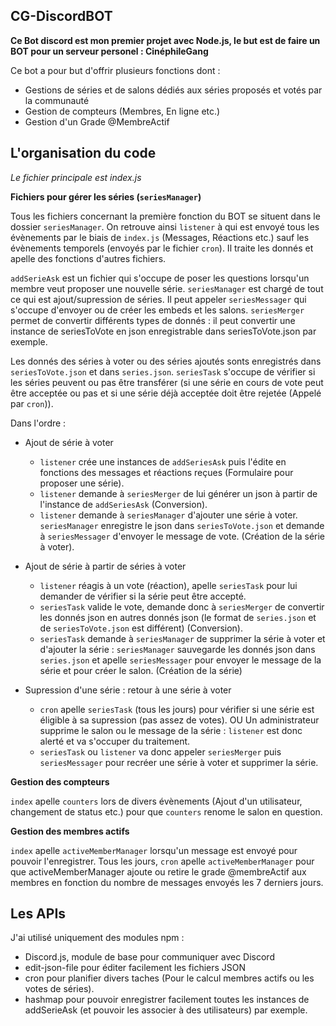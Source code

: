## CG-DiscordBOT

**Ce Bot discord est mon premier projet avec Node.js, le but est de faire un BOT pour un serveur personel : CinéphileGang**

Ce bot a pour but d'offrir plusieurs fonctions dont :
- Gestions de séries et de salons dédiés aux séries proposés et votés par la communauté
- Gestion de compteurs (Membres, En ligne etc.)
- Gestion d'un Grade @MembreActif

## L'organisation du code

*Le fichier principale est index.js*

**Fichiers pour gérer les séries (``seriesManager``)**

Tous les fichiers concernant la première fonction du BOT se situent dans le dossier ``seriesManager``.
On retrouve ainsi ``listener`` à qui est envoyé tous les évènements par le biais de ``index.js`` (Messages, Réactions etc.) sauf les évènements temporels (envoyés par le fichier ``cron``). Il traite les donnés et apelle des fonctions d'autres fichiers.

``addSerieAsk`` est un fichier qui s'occupe de poser les questions lorsqu'un membre veut proposer une nouvelle série.
``seriesManager`` est chargé de tout ce qui est ajout/supression de séries. Il peut appeler ``seriesMessager`` qui s'occupe d'envoyer ou de créer les embeds et les salons.
``seriesMerger`` permet de convertir différents types de donnés : il peut convertir une instance de seriesToVote en json enregistrable dans seriesToVote.json par exemple.

Les donnés des séries à voter ou des séries ajoutés sonts enregistrés dans ``seriesToVote.json`` et dans ``series.json``.
``seriesTask`` s'occupe de vérifier si les séries peuvent ou pas être transférer (si une série en cours de vote peut être acceptée ou pas et si une série déjà acceptée doit être rejetée (Appelé par ``cron``)).

Dans l'ordre :
- Ajout de série à voter
  - ``listener`` crée une instances de ``addSeriesAsk`` puis l'édite en fonctions des messages et réactions reçues (Formulaire pour proposer une série).
  - ``listener`` demande à ``seriesMerger`` de lui générer un json à partir de l'instance de ``addSeriesAsk`` (Conversion).
  - ``listener`` demande à ``seriesManager`` d'ajouter une série à voter. ``seriesManager`` enregistre le json dans ``seriesToVote.json`` et demande à ``seriesMessager`` d'envoyer le message de vote. (Création de la série à voter).

- Ajout de série à partir de séries à voter
  - ``listener`` réagis à un vote (réaction), apelle ``seriesTask`` pour lui demander de vérifier si la série peut être accepté.
  - ``seriesTask`` valide le vote, demande donc à ``seriesMerger`` de convertir les donnés json en autres donnés json (le format de ``series.json`` et de ``seriesToVote.json`` est différent) (Conversion).
  - ``seriesTask`` demande à ``seriesManager`` de supprimer la série à voter et d'ajouter la série : ``seriesManager`` sauvegarde les donnés json dans ``series.json`` et apelle ``seriesMessager`` pour envoyer le message de la série et pour créer le salon. (Création de la série)

- Supression d'une série : retour à une série à voter
  - ``cron`` apelle ``seriesTask`` (tous les jours) pour vérifier si une série est éligible à sa supression (pas assez de votes). OU Un administrateur supprime le salon ou le message de la série : ``listener`` est donc alerté et va s'occuper du traitement.
  - ``seriesTask`` ou ``listener`` va donc appeler ``seriesMerger`` puis ``seriesMessager`` pour recréer une série à voter et supprimer la série.

**Gestion des compteurs**

``index`` apelle ``counters`` lors de divers évènements (Ajout d'un utilisateur, changement de status etc.) pour que ``counters`` renome le salon en question.

**Gestion des membres actifs**

``index`` apelle ``activeMemberManager`` lorsqu'un message est envoyé pour pouvoir l'enregistrer.
Tous les jours, ``cron`` apelle ``activeMemberManager`` pour que activeMemberManager ajoute ou retire le grade @membreActif aux membres en fonction du nombre de messages envoyés les 7 derniers jours.

## Les APIs

J'ai utilisé uniquement des modules npm :
- Discord.js, module de base pour communiquer avec Discord
- edit-json-file pour éditer facilement les fichiers JSON
- cron pour planifier divers taches (Pour le calcul membres actifs ou les votes de séries).
- hashmap pour pouvoir enregistrer facilement toutes les instances de addSerieAsk (et pouvoir les associer à des utilisateurs) par exemple.

